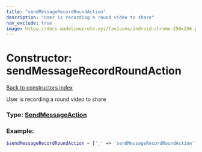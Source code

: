 ```yaml
---
title: "sendMessageRecordRoundAction"
description: "User is recording a round video to share"
nav_exclude: true
image: https://docs.madelineproto.xyz/favicons/android-chrome-256x256.png
---
```

# Constructor: sendMessageRecordRoundAction  
[Back to constructors index](/API_docs/constructors/index.md)



User is recording a round video to share




### Type: [SendMessageAction](/API_docs/types/SendMessageAction.md)


### Example:

```php
$sendMessageRecordRoundAction = ['_' => 'sendMessageRecordRoundAction'];
```  
